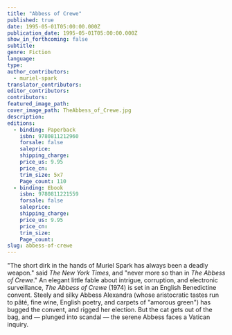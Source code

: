 ```yaml
---
title: "Abbess of Crewe"
published: true
date: 1995-05-01T05:00:00.000Z
publication_date: 1995-05-01T05:00:00.000Z
show_in_forthcoming: false
subtitle:
genre: Fiction
language:
type:
author_contributors:
  - muriel-spark
translator_contributors:
editor_contributors:
contributors:
featured_image_path:
cover_image_path: TheAbbess_of_Crewe.jpg
description:
editions:
  - binding: Paperback
    isbn: 9780811212960
    forsale: false
    saleprice:
    shipping_charge:
    price_us: 9.95
    price_cn:
    trim_size: 5x7
    Page_count: 110
  - binding: Ebook
    isbn: 9780811221559
    forsale: false
    saleprice:
    shipping_charge:
    price_us: 9.95
    price_cn:
    trim_size:
    Page_count:
slug: abbess-of-crewe
---
```


"The short dirk in the hands of Muriel Spark has always been a deadly weapon." said _The New York Times_, and "never more so than in _The Abbess of Crewe_." An elegant little fable about intrigue, corruption, and electronic surveillance, _The Abbess of Crewe_ (1974) is set in an English Benedictine convent. Steely and silky Abbess Alexandra (whose aristocratic tastes run to pâté, fine wine, English poetry, and carpets of "amorous green") has bugged the convent, and rigged her election. But the cat gets out of the bag, and — plunged into scandal — the serene Abbess faces a Vatican inquiry.

